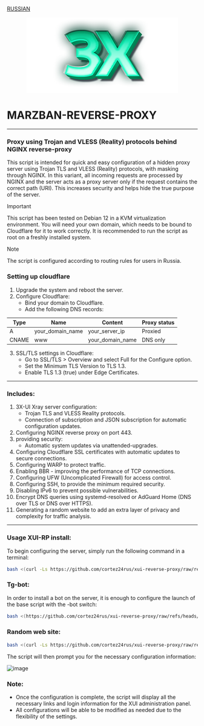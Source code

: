 [RUSSIAN](/README_RU.md)
<p align="center"><a href="#"><img src="./media/3X-UI.png" alt="Image"></a></p>

# MARZBAN-REVERSE-PROXY

-----

### Proxy using Trojan and VLESS (Reality) protocols behind NGINX reverse-proxy
This script is intended for quick and easy configuration of a hidden proxy server using Trojan TLS and VLESS (Reality) protocols, with masking through NGINX. In this variant, all incoming requests are processed by NGINX and the server acts as a proxy server only if the request contains the correct path (URI). This increases security and helps hide the true purpose of the server.

> [!IMPORTANT]
>  This script has been tested on Debian 12 in a KVM virtualization environment. You will need your own domain, which needs to be bound to Cloudflare for it to work correctly. It is recommended to run the script as root on a freshly installed system.

> [!NOTE]
> The script is configured according to routing rules for users in Russia.

### Setting up cloudflare
1. Upgrade the system and reboot the server.
2. Configure Cloudflare:
   - Bind your domain to Cloudflare.
   - Add the following DNS records:

| Type  | Name             | Content          | Proxy status  |
| ----- | ---------------- | ---------------- | ------------- |
| A     | your_domain_name | your_server_ip   | Proxied       |
| CNAME | www              | your_domain_name | DNS only      |
   
3. SSL/TLS settings in Cloudflare:
   - Go to SSL/TLS > Overview and select Full for the Configure option.
   - Set the Minimum TLS Version to TLS 1.3.
   - Enable TLS 1.3 (true) under Edge Certificates.

-----

### Includes:
  
1. 3X-UI Xray server configuration:
   - Trojan TLS and VLESS Reality protocols.
   - Connection of subscription and JSON subscription for automatic configuration updates.
2. Configuring NGINX reverse proxy on port 443.
3. providing security:
   - Automatic system updates via unattended-upgrades.
4. Configuring Cloudflare SSL certificates with automatic updates to secure connections.
5. Configuring WARP to protect traffic.
6. Enabling BBR - improving the performance of TCP connections.
7. Configuring UFW (Uncomplicated Firewall) for access control.
8. Configuring SSH, to provide the minimum required security.
9. Disabling IPv6 to prevent possible vulnerabilities.
10. Encrypt DNS queries using systemd-resolved or AdGuard Home (DNS over TLS or DNS over HTTPS).
11. Generating a random website to add an extra layer of privacy and complexity for traffic analysis.

-----

### Usage XUI-RP install:

To begin configuring the server, simply run the following command in a terminal:
```sh
bash <(curl -Ls https://github.com/cortez24rus/xui-reverse-proxy/raw/refs/heads/main/xui-rp-install-server.sh)
```

### Tg-bot:

In order to install a bot on the server, it is enough to configure the launch of the base script with the -bot switch:
```sh
bash <(https://github.com/cortez24rus/xui-reverse-proxy/raw/refs/heads/main/xui-rp-install-server.sh) -bot
```

### Random web site:
```sh
bash <(curl -Ls https://github.com/cortez24rus/xui-reverse-proxy/raw/refs/heads/main/xui-rp-random-site.sh)
```

The script will then prompt you for the necessary configuration information:

![image](https://github.com/user-attachments/assets/dc60caee-1b01-40c9-a344-e0a67ebfc2ee)

### Note: 
- Once the configuration is complete, the script will display all the necessary links and login information for the XUI administration panel.
- All configurations will be able to be modified as needed due to the flexibility of the settings.
